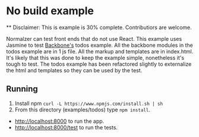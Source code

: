# No build example

**  Disclaimer:  This is example is 30% complete.  Contributiors are welcome.

Normalzer can test front ends that do not use React.  This example uses Jasmine to test [Backbone's](https://github.com/jashkenas/backbone) todos example.  All the backbone modules in the todos example are in 1 js file. All the markup and templates are in index.html.  It's likely that this was done to keep the example simple, nonetheless it's tough to test.  The todos example has been refactored slightly to externalize the html and templates so they can be used by the test. 

## Running

1. Install npm `curl -L https://www.npmjs.com/install.sh | sh`
2. From this directory (examples/todos) type `npm install`.

* [http://localhost:8000](http://localhost:8000) to run the app. 
* [http://localhost:8000/test](http://localhost:8000/test) to run the tests. 
